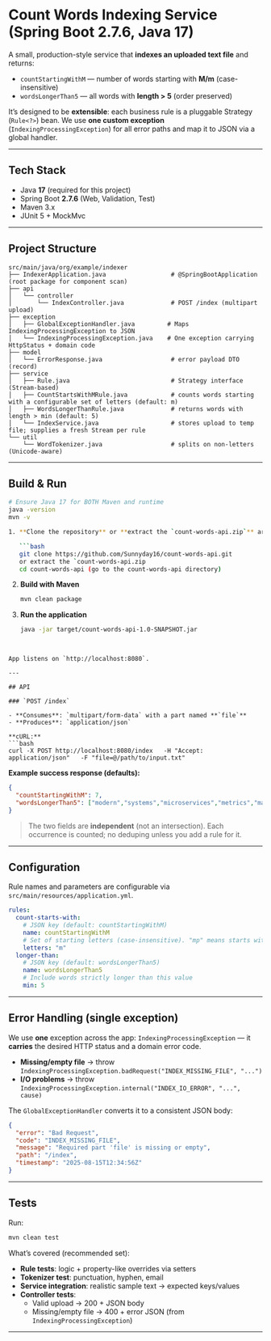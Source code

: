 # Count Words Indexing Service (Spring Boot 2.7.6, Java 17)

A small, production-style service that **indexes an uploaded text file** and returns:

- `countStartingWithM` — number of words starting with **M/m** (case-insensitive)
- `wordsLongerThan5` — all words with **length > 5** (order preserved)

It’s designed to be **extensible**: each business rule is a pluggable Strategy (`Rule<?>`) bean.
We use **one custom exception** (`IndexingProcessingException`) for all error paths and map it to JSON via a global handler.

---

## Tech Stack

- Java **17** (required for this project)
- Spring Boot **2.7.6** (Web, Validation, Test)
- Maven 3.x
- JUnit 5 + MockMvc

---

## Project Structure

```
src/main/java/org/example/indexer
├── IndexerApplication.java                  # @SpringBootApplication (root package for component scan)
├── api
│   └── controller
│       └── IndexController.java             # POST /index (multipart upload)
├── exception
│   ├── GlobalExceptionHandler.java         # Maps IndexingProcessingException to JSON
│   └── IndexingProcessingException.java    # One exception carrying HttpStatus + domain code
├── model
│   └── ErrorResponse.java                   # error payload DTO (record)
├── service
│   ├── Rule.java                            # Strategy interface (Stream-based)
│   ├── CountStartsWithMRule.java            # counts words starting with a configurable set of letters (default: m)
│   ├── WordsLongerThanRule.java             # returns words with length > min (default: 5)
│   └── IndexService.java                    # stores upload to temp file; supplies a fresh Stream per rule
└── util
    └── WordTokenizer.java                   # splits on non-letters (Unicode-aware)
```

---

## Build & Run

```bash
# Ensure Java 17 for BOTH Maven and runtime
java -version
mvn -v

1. **Clone the repository** or **extract the `count-words-api.zip`** archive

   ```bash
   git clone https://github.com/Sunnyday16/count-words-api.git
   or extract the `count-words-api.zip 
   cd count-words-api (go to the count-words-api directory)
   ```


2. **Build with Maven**

   ```bash
   mvn clean package
   ```

3. **Run the application**

   ```bash
   java -jar target/count-words-api-1.0-SNAPSHOT.jar
 
```

App listens on `http://localhost:8080`.

---

## API

### `POST /index`

- **Consumes**: `multipart/form-data` with a part named **`file`**
- **Produces**: `application/json`

**cURL:**
```bash
curl -X POST http://localhost:8080/index   -H "Accept: application/json"   -F "file=@/path/to/input.txt"
```

**Example success response (defaults):**
```json
{
  "countStartingWithM": 7,
  "wordsLongerThan5": ["modern","systems","microservices","metrics","matter"]
}
```

> The two fields are **independent** (not an intersection). Each occurrence is counted; no deduping unless you add a rule for it.

---

## Configuration

Rule names and parameters are configurable via `src/main/resources/application.yml`.

```yaml
rules:
  count-starts-with:
    # JSON key (default: countStartingWithM)
    name: countStartingWithM
    # Set of starting letters (case-insensitive). "mp" means starts with m OR p.
    letters: "m"
  longer-than:
    # JSON key (default: wordsLongerThan5)
    name: wordsLongerThan5
    # Include words strictly longer than this value
    min: 5
```


---

## Error Handling (single exception)

We use **one** exception across the app: `IndexingProcessingException` — it **carries** the desired HTTP status and a domain error code.

- **Missing/empty file** → throw `IndexingProcessingException.badRequest("INDEX_MISSING_FILE", "...")`
- **I/O problems** → throw `IndexingProcessingException.internal("INDEX_IO_ERROR", "...", cause)`

The `GlobalExceptionHandler` converts it to a consistent JSON body:
```json
{
  "error": "Bad Request",
  "code": "INDEX_MISSING_FILE",
  "message": "Required part 'file' is missing or empty",
  "path": "/index",
  "timestamp": "2025-08-15T12:34:56Z"
}
```

---

## Tests

Run:
```bash
mvn clean test
```

What’s covered (recommended set):
- **Rule tests**: logic + property-like overrides via setters
- **Tokenizer test**: punctuation, hyphen, email
- **Service integration**: realistic sample text → expected keys/values
- **Controller tests**:
  - Valid upload → 200 + JSON body
  - Missing/empty file → 400 + error JSON (from `IndexingProcessingException`)

---



